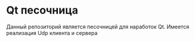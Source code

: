 # Qt песочница
Данный репозиторий является песочницей для наработок Qt. Имеется реализация Udp клиента и сервера
